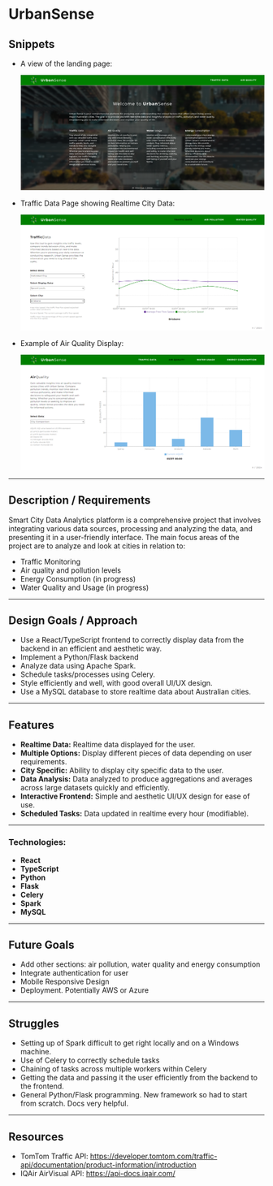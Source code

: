 # UrbanSense

## Snippets

- A view of the landing page:

  ![alt text](<screenshots/Screenshot 2024-07-02 221422.png>)

- Traffic Data Page showing Realtime City Data:

  ![alt text](<screenshots/Screenshot 2024-07-02 221602.png>)

- Example of Air Quality Display:

  ![alt text](<screenshots/Screenshot 2024-07-03 132025.png>)

---

## Description / Requirements

Smart City Data Analytics platform is a comprehensive project that involves integrating various data sources, processing and analyzing the data, and presenting it in a user-friendly interface. The main focus areas of the project are to analyze and look at cities in relation to:

- Traffic Monitoring
- Air quality and pollution levels
- Energy Consumption (in progress)
- Water Quality and Usage (in progress)

---

## Design Goals / Approach

- Use a React/TypeScript frontend to correctly display data from the backend in an efficient and aesthetic way.
- Implement a Python/Flask backend
- Analyze data using Apache Spark.
- Schedule tasks/processes using Celery.
- Style efficiently and well, with good overall UI/UX design.
- Use a MySQL database to store realtime data about Australian cities.

---

## Features

- **Realtime Data:** Realtime data displayed for the user.
- **Multiple Options:** Display different pieces of data depending on user requirements.
- **City Specific:** Ability to display city specific data to the user.
- **Data Analysis:** Data analyzed to produce aggregations and averages across large datasets quickly and efficiently.
- **Interactive Frontend:** Simple and aesthetic UI/UX design for ease of use.
- **Scheduled Tasks:** Data updated in realtime every hour (modifiable).

---

### Technologies:

- **React**
- **TypeScript**
- **Python**
- **Flask**
- **Celery**
- **Spark**
- **MySQL**

---

## Future Goals

- Add other sections: air pollution, water quality and energy consumption
- Integrate authentication for user
- Mobile Responsive Design
- Deployment. Potentially AWS or Azure

---

## Struggles

- Setting up of Spark difficult to get right locally and on a Windows machine.
- Use of Celery to correctly schedule tasks
- Chaining of tasks across multiple workers within Celery
- Getting the data and passing it the user efficiently from the backend to the frontend.
- General Python/Flask programming. New framework so had to start from scratch. Docs very helpful.

---

## Resources

- TomTom Traffic API: https://developer.tomtom.com/traffic-api/documentation/product-information/introduction
- IQAir AirVisual API: https://api-docs.iqair.com/
